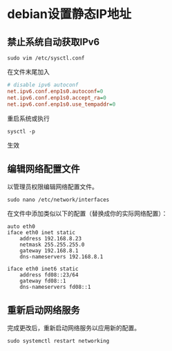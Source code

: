 # debian设置静态IP地址

## 禁止系统自动获取IPv6

```shell
sudo vim /etc/sysctl.conf
```

在文件末尾加入

```ini
# disable ipv6 autoconf
net.ipv6.conf.enp1s0.autoconf=0
net.ipv6.conf.enp1s0.accept_ra=0
net.ipv6.conf.enp1s0.use_tempaddr=0
```

重启系统或执行

```shell
sysctl -p
```

生效

## 编辑网络配置文件

以管理员权限编辑网络配置文件。

```shell
sudo nano /etc/network/interfaces
```

在文件中添加类似以下的配置（替换成你的实际网络配置）：

```plaintext
auto eth0
iface eth0 inet static
    address 192.168.8.23
    netmask 255.255.255.0
    gateway 192.168.8.1
    dns-nameservers 192.168.8.1

iface eth0 inet6 static
    address fd08::23/64
    gateway fd08::1
    dns-nameservers fd08::1
```

## 重新启动网络服务

完成更改后，重新启动网络服务以应用新的配置。

```shell
sudo systemctl restart networking
```
